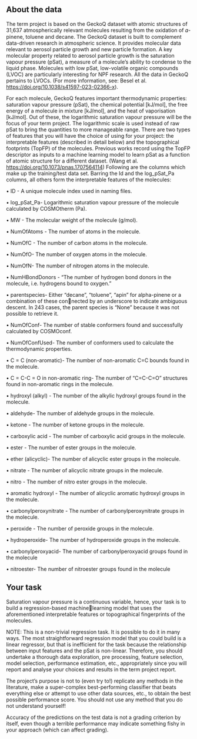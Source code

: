 ## About the data
The term project is based on the GeckoQ dataset with atomic structures of 31,637 atmospherically relevant molecules resulting from the oxidation of 𝛼-pinene, toluene and decane. The GeckoQ dataset is built to
complement data-driven research in atmospheric science. It provides molecular data relevant to aerosol particle growth and new particle formation. A key molecular property related to aerosol particle growth is the
saturation vapour pressure (pSat), a measure of a molecule’s ability to condense to the liquid phase. Molecules with low pSat, low-volatile organic compounds (LVOC) are particularly interesting for NPF research. All the
data in GeckoQ pertains to LVOCs. (For more information, see: Besel et al. https://doi.org/10.1038/s41597-023-02366-x).

For each molecule, GeckoQ features important thermodynamic properties: saturation vapour pressure (pSat), the chemical potential [kJ/mol], the free energy of a molecule in mixture [kJ/mol], and the heat of vaporisation
[kJ/mol]. Out of these, the logarithmic saturation vapour pressure will be the focus of your term project. The logarithmic scale is used instead of raw pSat to bring the quantities to more manageable range. There
are two types of features that you will have the choice of using for your project: the interpretable features (described in detail below) and the topographical footprints (TopFP) of the molecules. Previous works record
using the TopFP descriptor as inputs to a machine learning model to learn pSat as a function of atomic structure for a different dataset. (Wang et al. https://doi.org/10.1073/pnas.1707564114)
Following are the columns which make up the training/test data set. Barring the Id and the log_pSat_Pa columns, all others form the interpretable features of the molecules:

• ID - A unique molecule index used in naming files.

• log_pSat_Pa- Logarithmic saturation vapour pressure of the molecule calculated by COSMOtherm (Pa).

• MW - The molecular weight of the molecule (g/mol).

• NumOfAtoms - The number of atoms in the molecule.

• NumOfC - The number of carbon atoms in the molecule.

• NumOfO- The number of oxygen atoms in the molecule.

• NumOfN- The number of nitrogen atoms in the molecule.

• NumHBondDonors - “The number of hydrogen bond donors in the molecule, i.e. hydrogens bound to oxygen.”

• parentspecies- Either “decane”, “toluene”, “apin” for alpha-pinene or a combination of these connected by an underscore to indicate ambiguous descent. In 243 cases, the parent species is “None” because it was not possible to retrieve it.

• NumOfConf- The number of stable conformers found and successfully calculated by COSMOconf.

• NumOfConfUsed- The number of conformers used to calculate the thermodynamic properties.

• C = C (non-aromatic)- The number of non-aromatic C=C bounds found in the molecule.

• C = C-C = O in non-aromatic ring- The number of “C=C-C=O” structures found in non-aromatic rings in the molecule.

• hydroxyl (alkyl) - The number of the alkylic hydroxyl groups found in the molecule.

• aldehyde- The number of aldehyde groups in the molecule.

• ketone - The number of ketone groups in the molecule.

• carboxylic acid - The number of carboxylic acid groups in the molecule.

• ester - The number of ester groups in the molecule.

• ether (alicyclic)- The number of alicyclic ester groups in the molecule.

• nitrate - The number of alicyclic nitrate groups in the molecule.

• nitro - The number of nitro ester groups in the molecule.

• aromatic hydroxyl - The number of alicyclic aromatic hydroxyl groups in the molecule.

• carbonylperoxynitrate - The number of carbonylperoxynitrate groups in the molecule.

• peroxide - The number of peroxide groups in the molecule.

• hydroperoxide- The number of hydroperoxide groups in the molecule.

• carbonylperoxyacid- The number of carbonylperoxyacid groups found in the molecule

• nitroester- The number of nitroester groups found in the molecule

## Your task
Saturation vapour pressure is a continuous variable, hence, your task is to build a regression-based machinelearning model that uses the aforementioned interpretable features or topographical fingerprints of the molecules.

NOTE: This is a non-trivial regression task. It is possible to do it in many ways. The most straightforward regression model that you could build is a linear regressor, but that is inefficient for the task because the relationship between input features and the pSat is non-linear. Therefore, you should undertake a thorough data exploration, pre processing, feature selection, model selection, performance estimation, etc., appropriately since you will report and analyse your choices and results in the term project report.

The project’s purpose is not to (even try to!) replicate any methods in the literature, make a super-complex best-performing classifier that beats everything else or attempt to use other data sources, etc., to obtain the best possible performance score. You should not use any method that you do not understand yourself!

Accuracy of the predictions on the test data is not a grading criterion by itself, even though a terrible performance may indicate something fishy in your approach (which can affect grading).






